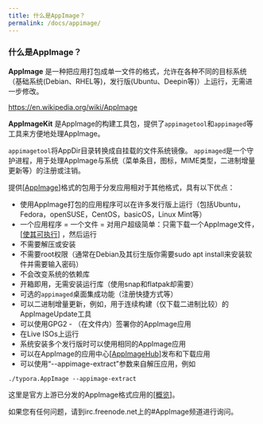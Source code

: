 ```yaml
---
title: 什么是AppImage？
permalink: /docs/appimage/
---
```



### 什么是AppImage？

__AppImage__ 是一种把应用打包成单一文件的格式，允许在各种不同的目标系统（基础系统(Debian、RHEL等)，发行版(Ubuntu、Deepin等)）上运行，无需进一步修改。

https://en.wikipedia.org/wiki/AppImage

__AppImageKit__ 是AppImage的构建工具包，提供了`appimagetool`和`appimaged`等工具来方便地处理AppImage。

`appimagetool`将AppDir目录转换成自挂载的文件系统镜像。 `appimaged`是一个守护进程，用于处理AppImage与系统（菜单条目，图标，MIME类型，二进制增量更新等）的注册或注销。

提供[[AppImage](http://appimage.org/)]格式的包用于分发应用相对于其他格式，具有以下优点：
- 使用AppImage打包的应用程序可以在许多发行版上运行（包括Ubuntu，Fedora，openSUSE，CentOS，basicOS，Linux Mint等）
- 一个应用程序 = 一个文件 = 对用户超级简单：只需下载一个AppImage文件，[[使其可执行](http://discourse.appimage.org/t/how-to-make-an-appimage-executable/80)] ，然后运行
- 不需要解压或安装
- 不需要root权限（通常在Debian及其衍生版你需要sudo apt install来安装软件并需要输入密码）
- 不会改变系统的依赖库
- 开箱即用，无需安装运行库（使用snap和flatpak却需要）
- 可选的`appimaged`桌面集成功能（注册快捷方式等）
- 可以二进制增量更新，例如，用于连续构建（仅下载二进制比较）的AppImageUpdate工具
- 可以使用GPG2 - （在文件内）签署你的AppImage应用
- 在Live ISOs上运行
- 系统安装多个发行版时可以使用相同的AppImage应用
- 可以在AppImage的应用中心[[AppImageHub](https://appimage.github.io/apps)]发布和下载应用
- 可以使用“--appimage-extract”参数来自解压应用，例如
```
./typora.AppImage --appimage-extract
```

这里是官方上游已分发的AppImage格式应用的[[概览](https://appimage.github.io/apps)]。

如果您有任何问题，请到irc.freenode.net上的#AppImage频道进行询问。
